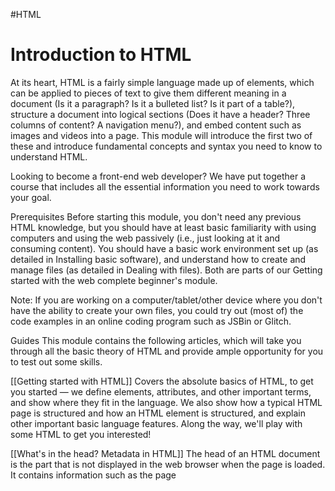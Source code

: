 #HTML
# Introduction to HTML

At its heart, HTML is a fairly simple language made up of elements, which can be applied to pieces of text to give them different meaning in a document (Is it a paragraph? Is it a bulleted list? Is it part of a table?), structure a document into logical sections (Does it have a header? Three columns of content? A navigation menu?), and embed content such as images and videos into a page. This module will introduce the first two of these and introduce fundamental concepts and syntax you need to know to understand HTML.

Looking to become a front-end web developer?
We have put together a course that includes all the essential information you need to work towards your goal.

Prerequisites
Before starting this module, you don't need any previous HTML knowledge, but you should have at least basic familiarity with using computers and using the web passively (i.e., just looking at it and consuming content). You should have a basic work environment set up (as detailed in Installing basic software), and understand how to create and manage files (as detailed in Dealing with files). Both are parts of our Getting started with the web complete beginner's module.

Note: If you are working on a computer/tablet/other device where you don't have the ability to create your own files, you could try out (most of) the code examples in an online coding program such as JSBin or Glitch.

Guides
This module contains the following articles, which will take you through all the basic theory of HTML and provide ample opportunity for you to test out some skills.

[[Getting started with HTML]]
Covers the absolute basics of HTML, to get you started — we define elements, attributes, and other important terms, and show where they fit in the language. We also show how a typical HTML page is structured and how an HTML element is structured, and explain other important basic language features. Along the way, we'll play with some HTML to get you interested!

[[What's in the head? Metadata in HTML]]
The head of an HTML document is the part that is not displayed in the web browser when the page is loaded. It contains information such as the page <title>, links to CSS (if you want to style your HTML content with CSS), links to custom favicons, and metadata (data about the HTML, such as who wrote it, and important keywords that describe the document).

[[HTML text fundamentals]]
One of HTML's main jobs is to give text meaning (also known as semantics), so that the browser knows how to display it correctly. This article looks at how to use HTML to break up a block of text into a structure of headings and paragraphs, add emphasis/importance to words, create lists, and more.

[[Creating hyperlinks]]
Hyperlinks are really important — they are what makes the web a web. This article shows the syntax required to make a link and discusses best practices for links.

[[Advanced text formatting]]
There are many other elements in HTML for formatting text that we didn't get to in the HTML text fundamentals article. The elements here are less well-known, but still useful to know about. In this article, you'll learn about marking up quotations, description lists, computer code and other related text, subscript and superscript, contact information, and more.

[[Document and website structure]]
As well as defining individual parts of your page (such as "a paragraph" or "an image"), HTML is also used to define areas of your website (such as "the header," "the navigation menu," or "the main content column.") This article looks into how to plan a basic website structure and how to write the HTML to represent this structure.

[[Debugging HTML]]
Writing HTML is fine, but what if something goes wrong, and you can't work out where the error in the code is? This article will introduce you to some tools that can help.

Assessments
The following assessments will test your understanding of the HTML basics covered in the guides above.

[[Marking up a letter]]
We all learn to write a letter sooner or later; it is also a useful example to test out text formatting skills. In this assessment, you'll be given a letter to mark up.

[[Structuring a page of content]]
This assessment tests your ability to use HTML to structure a simple page of content, containing a header, a footer, a navigation menu, main content, and a sidebar.